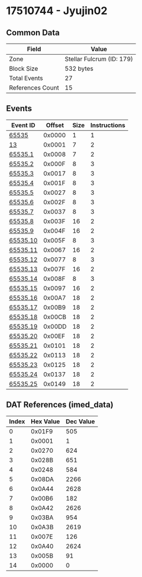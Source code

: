 # 17510744 - Jyujin02

## Common Data

| Field            | Value                     |
|------------------|---------------------------|
| Zone             | Stellar Fulcrum (ID: 179) |
| Block Size       | 532 bytes                 |
| Total Events     | 27                        |
| References Count | 15                        |

## Events

| Event ID                  | Offset   |   Size |   Instructions |
|---------------------------|----------|--------|----------------|
| [65535](./65535.md)       | 0x0000   |      1 |              1 |
| [13](./13.md)             | 0x0001   |      7 |              2 |
| [65535.1](./65535.1.md)   | 0x0008   |      7 |              2 |
| [65535.2](./65535.2.md)   | 0x000F   |      8 |              3 |
| [65535.3](./65535.3.md)   | 0x0017   |      8 |              3 |
| [65535.4](./65535.4.md)   | 0x001F   |      8 |              3 |
| [65535.5](./65535.5.md)   | 0x0027   |      8 |              3 |
| [65535.6](./65535.6.md)   | 0x002F   |      8 |              3 |
| [65535.7](./65535.7.md)   | 0x0037   |      8 |              3 |
| [65535.8](./65535.8.md)   | 0x003F   |     16 |              2 |
| [65535.9](./65535.9.md)   | 0x004F   |     16 |              2 |
| [65535.10](./65535.10.md) | 0x005F   |      8 |              3 |
| [65535.11](./65535.11.md) | 0x0067   |     16 |              2 |
| [65535.12](./65535.12.md) | 0x0077   |      8 |              3 |
| [65535.13](./65535.13.md) | 0x007F   |     16 |              2 |
| [65535.14](./65535.14.md) | 0x008F   |      8 |              3 |
| [65535.15](./65535.15.md) | 0x0097   |     16 |              2 |
| [65535.16](./65535.16.md) | 0x00A7   |     18 |              2 |
| [65535.17](./65535.17.md) | 0x00B9   |     18 |              2 |
| [65535.18](./65535.18.md) | 0x00CB   |     18 |              2 |
| [65535.19](./65535.19.md) | 0x00DD   |     18 |              2 |
| [65535.20](./65535.20.md) | 0x00EF   |     18 |              2 |
| [65535.21](./65535.21.md) | 0x0101   |     18 |              2 |
| [65535.22](./65535.22.md) | 0x0113   |     18 |              2 |
| [65535.23](./65535.23.md) | 0x0125   |     18 |              2 |
| [65535.24](./65535.24.md) | 0x0137   |     18 |              2 |
| [65535.25](./65535.25.md) | 0x0149   |     18 |              2 |

## DAT References (imed_data)

|   Index | Hex Value   |   Dec Value |
|---------|-------------|-------------|
|       0 | 0x01F9      |         505 |
|       1 | 0x0001      |           1 |
|       2 | 0x0270      |         624 |
|       3 | 0x028B      |         651 |
|       4 | 0x0248      |         584 |
|       5 | 0x08DA      |        2266 |
|       6 | 0x0A44      |        2628 |
|       7 | 0x00B6      |         182 |
|       8 | 0x0A42      |        2626 |
|       9 | 0x03BA      |         954 |
|      10 | 0x0A3B      |        2619 |
|      11 | 0x007E      |         126 |
|      12 | 0x0A40      |        2624 |
|      13 | 0x005B      |          91 |
|      14 | 0x0000      |           0 |
